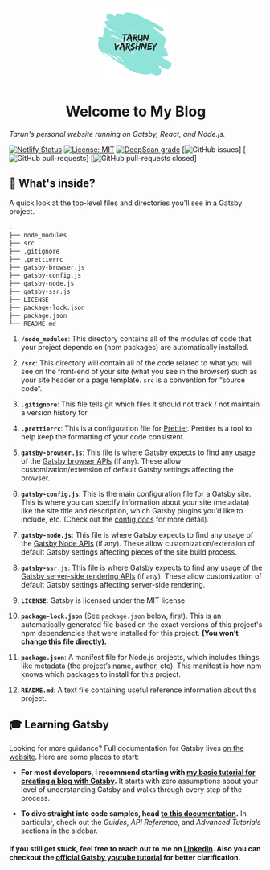 
<p align="center">
  <a href="https://tarun-varshney.netlify.app/">
    <img alt="Tarun Varshney" src="./content/name-icon.png" width="150" />
  </a>
</p>
<h1 align="center">
  Welcome to My Blog
</h1>

_Tarun's personal website running on Gatsby, React, and Node.js._

[![Netlify Status](https://api.netlify.com/api/v1/badges/48420d11-7e76-4503-bc63-5d569877c691/deploy-status)](https://app.netlify.com/sites/tarun-varshney/deploys)
[![License: MIT](https://img.shields.io/github/license/tarunv09/blog-demo)](https://opensource.org/licenses/MIT)
[![DeepScan grade](https://deepscan.io/api/teams/8966/projects/11195/branches/164049/badge/grade.svg)](https://deepscan.io/dashboard#view=project&tid=8966&pid=11195&bid=164049)
[![GitHub issues](https://img.shields.io/github/issues/tarunv09/blog-demo)]
[![GitHub pull-requests](https://img.shields.io/github/issues-pr/tarunv09/blog-demo)]
[![GitHub pull-requests closed](https://img.shields.io/github/issues-pr-closed/tarunv09/blog-demo)]

## 🧐 What's inside?

A quick look at the top-level files and directories you'll see in a Gatsby project.

    .
    ├── node_modules
    ├── src
    ├── .gitignore
    ├── .prettierrc
    ├── gatsby-browser.js
    ├── gatsby-config.js
    ├── gatsby-node.js
    ├── gatsby-ssr.js
    ├── LICENSE
    ├── package-lock.json
    ├── package.json
    └── README.md

1.  **`/node_modules`**: This directory contains all of the modules of code that your project depends on (npm packages) are automatically installed.

2.  **`/src`**: This directory will contain all of the code related to what you will see on the front-end of your site (what you see in the browser) such as your site header or a page template. `src` is a convention for “source code”.

3.  **`.gitignore`**: This file tells git which files it should not track / not maintain a version history for.

4.  **`.prettierrc`**: This is a configuration file for [Prettier](https://prettier.io/). Prettier is a tool to help keep the formatting of your code consistent.

5.  **`gatsby-browser.js`**: This file is where Gatsby expects to find any usage of the [Gatsby browser APIs](https://www.gatsbyjs.org/docs/browser-apis/) (if any). These allow customization/extension of default Gatsby settings affecting the browser.

6.  **`gatsby-config.js`**: This is the main configuration file for a Gatsby site. This is where you can specify information about your site (metadata) like the site title and description, which Gatsby plugins you’d like to include, etc. (Check out the [config docs](https://www.gatsbyjs.org/docs/gatsby-config/) for more detail).

7.  **`gatsby-node.js`**: This file is where Gatsby expects to find any usage of the [Gatsby Node APIs](https://www.gatsbyjs.org/docs/node-apis/) (if any). These allow customization/extension of default Gatsby settings affecting pieces of the site build process.

8.  **`gatsby-ssr.js`**: This file is where Gatsby expects to find any usage of the [Gatsby server-side rendering APIs](https://www.gatsbyjs.org/docs/ssr-apis/) (if any). These allow customization of default Gatsby settings affecting server-side rendering.

9.  **`LICENSE`**: Gatsby is licensed under the MIT license.

10. **`package-lock.json`** (See `package.json` below, first). This is an automatically generated file based on the exact versions of this project's npm dependencies that were installed for this project. **(You won’t change this file directly).**

11. **`package.json`**: A manifest file for Node.js projects, which includes things like metadata (the project’s name, author, etc). This manifest is how npm knows which packages to install for this project.

12. **`README.md`**: A text file containing useful reference information about this project.

## 🎓 Learning Gatsby

Looking for more guidance? Full documentation for Gatsby lives [on the website](https://www.gatsbyjs.org/). Here are some places to start:

- **For most developers, I recommend starting with [my basic tutorial for creating a blog with Gatsby](https://tarun-varshney.netlify.app/create-your-own-blog/).** It starts with zero assumptions about your level of understanding Gatsby and walks through every step of the process.

- **To dive straight into code samples, head [to this documentation](https://www.gatsbyjs.org/docs/).** In particular, check out the _Guides_, _API Reference_, and _Advanced Tutorials_ sections in the sidebar.

#### If you still get stuck, feel free to reach out to me on [Linkedin](https://in.linkedin.com/in/tarunv09). Also you can checkout the [official Gatsby youtube tutorial](https://www.youtube.com/watch?v=xJVHWhO9bJY) for better clarification.

